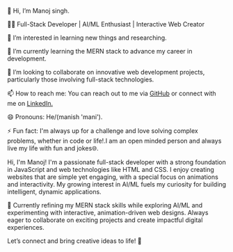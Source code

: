 👋 Hi, I’m Manoj singh.

👨‍💻 Full-Stack Developer | AI/ML Enthusiast | Interactive Web Creator

👀 I’m interested in learning new things and researching.

🌱 I’m currently learning the MERN stack to advance my career in development.

💞️ I’m looking to collaborate on innovative web development projects, particularly those involving full-stack technologies.

📫 How to reach me: You can reach out to me via [GitHub](https://github.com/manojsingh00963) or connect with me on [LinkedIn.](https://www.linkedin.com/in/manoj-singh-4a4131280/)

😄 Pronouns: He/(manish 'mani').

⚡ Fun fact: I'm always up for a challenge and love solving complex problems, whether in code or life!.I am an open minded person and always live my life with fun and jokes🌐.


Hi, I'm Manoj! I'm a passionate full-stack developer with a strong foundation in JavaScript and web technologies like HTML and CSS. I enjoy creating websites that are simple yet engaging, with a special focus on animations and interactivity. My growing interest in AI/ML fuels my curiosity for building intelligent, dynamic applications.

🚀 Currently refining my MERN stack skills while exploring AI/ML and experimenting with interactive, animation-driven web designs. Always eager to collaborate on exciting projects and create impactful digital experiences.

Let’s connect and bring creative ideas to life! 🔗
